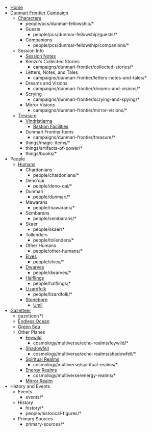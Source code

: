 - [Home](index.md)
- [Dunmari Frontier Campaign](campaigns/dunmari-frontier/dunmari-frontier-campaign.md)
    - [Characters](people/pcs/dunmar-fellowship/dunmar-fellowship.md)
        - people/pcs/dunmar-fellowship/*
        - Guests
            - people/pcs/dunmar-fellowship/guests/*
        - Companions
            - people/pcs/dunmar-fellowship/companions/*
    - Session Info
        - [Session Notes](campaigns/dunmari-frontier/session-notes-index.md)
        - Kenzo's Collected Stories
            - campaigns/dunmari-frontier/collected-stories/*
        - Letters, Notes, and Tales
            - campaigns/dunmari-frontier/letters-notes-and-tales/*
        - Dreams and Visions
            - campaigns/dunmari-frontier/dreams-and-visions/*
        - Scrying
            - campaigns/dunmari-frontier/scrying-and-spying/*
        - Mirror Visions
            - campaigns/dunmari-frontier/mirror-visions/*
    - [Treasure](campaigns/dunmari-frontier/party-treasure.md)
        - [Vindristjarna](things/ships/vindristjarna.md)
            - [Bastion Facilities](campaigns/dunmari-frontier/vindristjarna-room-planning.md)
        - Dunmari Frontier Items
            - campaigns/dunmari-frontier/treasure/*
        - things/magic-items/*
        - things/artifacts-of-power/*
        - things/books/*
- People
    - [Humans](species/humans/humans.md)
        - Chardonians
            - people/chardonians/*
        - Deno'qai
            - people/deno-qai/*
        - Dunmari
            - people/dunmari/*
        - Mawarans
            - people/mawarans/*
        - Sembarans
            - people/sembarans/*
        - Skaer
            - people/skaer/*
        - Tollenders
            - people/tollenders/*
        - Other Humans
            - people/other-humans/*
      - [Elves](species/children-of-the-embodied-gods/elves/elves.md)
          - people/elves/*
      - [Dwarves](species/children-of-the-embodied-gods/dwarves/dwarves.md)
          - people/dwarves/*
      - [Halflings](species/children-of-the-embodied-gods/halflings/halflings.md)
          - people/halflings/*
      - [Lizardfolk](species/children-of-the-embodied-gods/lizardfolk/lizardfolk.md)
          - people/lizardfolk/*
      - [Stoneborn](species/children-of-the-embodied-gods/stoneborn/stoneborn.md)
          - [Umli](people/other-nonhumans/umli.md)
- [Gazetteer](gazetteer/geography-of-taelgar.md)
    - gazetteer/*/
    - [Endless Ocean](gazetteer/endless-ocean.md)
    - [Green Sea](gazetteer/green-sea.md)
    - Other Planes
        - [Feywild](cosmology/multiverse/echo-realms/feywild/feywild.md)
            - cosmology/multiverse/echo-realms/feywild/*
        - [Shadowfell](cosmology/multiverse/echo-realms/shadowfell/shadowfell.md)
            - cosmology/multiverse/echo-realms/shadowfell/*
        - [Spiritual Realms](cosmology/multiverse/spiritual-realms/spiritual-realms.md)
            - cosmology/multiverse/spiritual-realms/*
        - [Energy Realms](cosmology/multiverse/energy-realms/energy-realms.md)
            - cosmology/multiverse/energy-realms/*
        - [Mirror Realm](cosmology/multiverse/echo-realms/mirror-realm.md)
- History and Events
    - Events
        - events/*
    - History
        - history/*
        - people/historical-figures/*
    - Primary Sources
        - primary-sources/*
